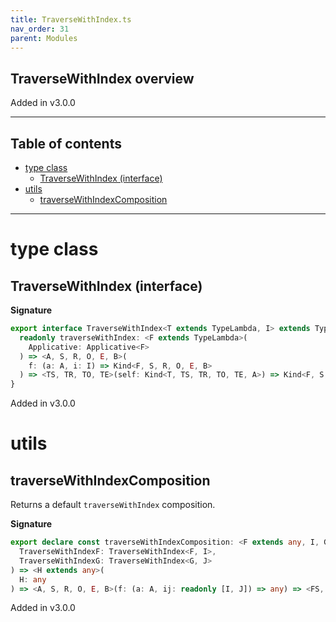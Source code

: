 ```yaml
---
title: TraverseWithIndex.ts
nav_order: 31
parent: Modules
---
```


## TraverseWithIndex overview

Added in v3.0.0

---

<h2 class="text-delta">Table of contents</h2>

- [type class](#type-class)
  - [TraverseWithIndex (interface)](#traversewithindex-interface)
- [utils](#utils)
  - [traverseWithIndexComposition](#traversewithindexcomposition)

---

# type class

## TraverseWithIndex (interface)

**Signature**

```ts
export interface TraverseWithIndex<T extends TypeLambda, I> extends TypeClass<T> {
  readonly traverseWithIndex: <F extends TypeLambda>(
    Applicative: Applicative<F>
  ) => <A, S, R, O, E, B>(
    f: (a: A, i: I) => Kind<F, S, R, O, E, B>
  ) => <TS, TR, TO, TE>(self: Kind<T, TS, TR, TO, TE, A>) => Kind<F, S, R, O, E, Kind<T, TS, TR, TO, TE, B>>
}
```

Added in v3.0.0

# utils

## traverseWithIndexComposition

Returns a default `traverseWithIndex` composition.

**Signature**

```ts
export declare const traverseWithIndexComposition: <F extends any, I, G extends any, J>(
  TraverseWithIndexF: TraverseWithIndex<F, I>,
  TraverseWithIndexG: TraverseWithIndex<G, J>
) => <H extends any>(
  H: any
) => <A, S, R, O, E, B>(f: (a: A, ij: readonly [I, J]) => any) => <FS, FR, FO, FE, GS, GR, GO, GE>(fga: any) => any
```

Added in v3.0.0
